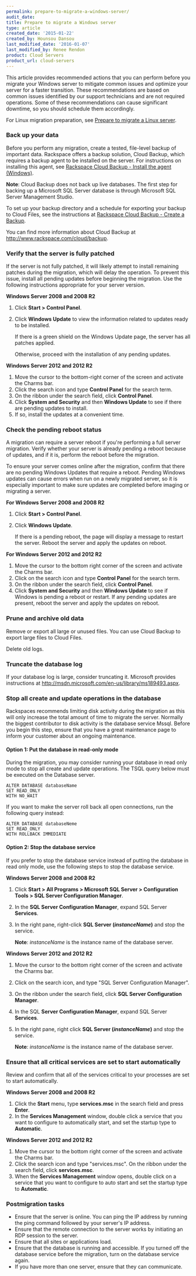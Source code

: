```yaml
---
permalink: prepare-to-migrate-a-windows-server/
audit_date:
title: Prepare to migrate a Windows server
type: article
created_date: '2015-01-22'
created_by: Hounsou Dansou
last_modified_date: '2016-01-07'
last_modified_by: Renee Rendon
product: Cloud Servers
product_url: cloud-servers
---
```


This article provides recommended actions that you can perform before
you migrate your Windows server to mitigate common issues and optimize
your server for a faster transition. These recommendations are based on
common issues identified by our support technicians and are not required
operations. Some of these recommendations can cause significant
downtime, so you should schedule them accordingly.

For Linux migration preparation, see [Prepare to migrate a Linux server](/how-to/prepare-to-migrate-a-linux-server).

### Back up your data

Before you perform any migration, create a tested, file-level backup of
important data. Rackspace offers a backup solution, Cloud Backup, which
requires a backup agent to be installed on the server. For instructions
on installing this agent, see [Rackspace Cloud Backup - Install the agent (Windows)](/how-to/rackspace-cloud-backup-install-the-agent-on-windows).

**Note**: Cloud Backup does not back up live databases. The first step
for backing up a Microsoft SQL Server database is through Microsoft SQL
Server Management Studio.

To set up your backup directory and a schedule for exporting your backup
to Cloud Files, see the instructions at [Rackspace Cloud Backup - Create a Backup](/how-to/rackspace-cloud-backup-create-a-backup).

You can find more information about Cloud Backup
at <http://www.rackspace.com/cloud/backup>.

### Verify that the server is fully patched

If the server is not fully patched, it will likely attempt to install
remaining patches during the migration, which will delay the operation.
To prevent this issue, install all pending updates before beginning the
migration. Use the following instructions appropriate for your server
version.

**Windows Server 2008 and 2008 R2**

1.  Click **Start > Control Panel**.
2.  Click **Windows Update** to view the information related to updates
    ready to be installed.

    If there is a green shield on the Windows Update page, the server
    has all patches applied.

    Otherwise, proceed with the installation of any pending updates.

**Windows Server 2012 and 2012 R2**

1.  Move the cursor to the bottom-right corner of the screen and
    activate the Charms bar.
2.  Click the search icon and type **Control Panel** for the
    search term.
3.  On the ribbon under the search field, click **Control Panel**.
4.  Click **System and Security** and then **Windows Update** to see if
    there are pending updates to install.
5.  If so, install the updates at a convenient time.

### Check the pending reboot status

A migration can require a server reboot if you're performing a full
server migration. Verify whether your server is already pending a reboot
because of updates, and if it is, perform the reboot before the
migration.

To ensure your server comes online after the migration, confirm that
there are no pending Windows Updates that require a reboot. Pending
Windows updates can cause errors when run on a newly migrated server, so
it is especially important to make sure updates are completed before
imaging or migrating a server.

**For Windows Server 2008 and 2008 R2**

1.  Click **Start > Control Panel**.
2.  Click **Windows Update**.

    If there is a pending reboot, the page will display a message to
    restart the server. Reboot the server and apply the updates
    on reboot.

**For Windows Server 2012 and 2012 R2**

1.  Move the cursor to the bottom right corner of the screen and
    activate the Charms bar.
2.  Click on the search icon and type **Control Panel** for the
    search term.
3.  On the ribbon under the search field, click **Control Panel**.
4.  Click **System and Security** and then **Windows Update** to see if
    Windows is pending a reboot or restart.
    If any pending updates are present, reboot the server and apply the
    updates on reboot.

### Prune and archive old data

Remove or export all large or unused files. You can use Cloud Backup to
export large files to Cloud Files.

Delete old logs.

### Truncate the database log

If your database log is large, consider truncating it. Microsoft
provides instructions at
<http://msdn.microsoft.com/en-us/library/ms189493.aspx>.

### Stop all create and update operations in the database

Rackspaces recommends limiting disk activity during the migration as
this will only increase the total amount of time to migrate the server.
Normally the biggest contributor to disk activity is the database
service Mssql. Before you begin this step, ensure that you have a great
maintenance page to inform your customer about an ongoing maintenance.

#### Option 1: Put the database in read-only mode

During the migration, you may consider running your database in read
only mode to stop all create and update operations. The TSQL query below
must be executed on the Database server.

    ALTER DATABASE databaseName
    SET READ_ONLY
    WITH NO_WAIT

If you want to make the server roll back all open connections, run the
following query instead:

    ALTER DATABASE databaseNeme
    SET READ_ONLY
    WITH ROLLBACK IMMEDIATE

#### Option 2: Stop the database service

If you prefer to stop the database service instead of putting the
database in read only mode, use the following steps to stop the database
service.

**Windows Server 2008 and 2008 R2**

1.  Click **Start > All Programs > Microsoft SQL
    Server > Configuration Tools > SQL Server Configuration
    Manager**.
2.  In the **SQL Server Configuration Manager**, expand SQL
    Server **Services**.
3.  In the right pane, right-click **SQL Server (*instanceName*)** and
    stop the service.

    **Note**: *instanceName* is the instance name of the database server.

**Windows Server 2012 and 2012 R2**

1.  Move the cursor  to the bottom right corner of the screen and
    activate the Charms bar.
2.  Click on the search icon, and type "SQL Server
    Configuration Manager".
3.  On the ribbon under the search field, click **SQL Server
    Configuration Manager**.
4.  In the SQL **Server Configuration Manager**, expand SQL Server
    **Services**.
5.  In the right pane, right click **SQL Server (*instanceName*)** and
    stop the service.

    **Note**: *instanceName* is the instance name of the database server.

### Ensure that all critical services are set to start automatically

Review and confirm that all of the services critical to your processes
are set to start automatically.

**Windows Server 2008 and 2008 R2**

1.  Click the **Start** menu, type **services.msc** in the search field
    and press **Enter**.
2.  In the **Services Management** window, double click a service that
    you want to configure to automatically start, and set the startup
    type to **Automatic**.

**Windows Server 2012 and 2012 R2**

1.  Move the cursor to the bottom right corner of the screen and
    activate the Charms bar.
2.  Click the search icon and type "services.msc". On the ribbon under
    the search field, click **services.msc**.
3.  When the **Services Management** window opens, double click on a
    service that you want to configure to auto start and set the startup
    type to **Automatic**.

### Postmigration tasks

-   Ensure that the server is online. You can ping the IP address by
    running the ping command followed by your server's IP address.
-   Ensure that the remote connection to the server works by initiating
    an RDP session to the server.
-   Ensure that all sites or applications load.
-   Ensure that the database is running and accessible. If you turned
    off the database service before the migration, turn on the database
    service again.
-   If you have more than one server, ensure that they can communicate.
